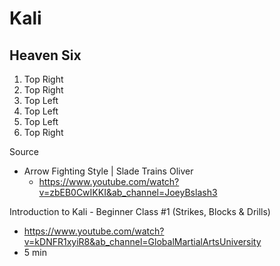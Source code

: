 # Kali

## Heaven Six

1. Top Right
1. Top Right
1. Top Left
1. Top Left
1. Top Left
1. Top Right

Source

* Arrow Fighting Style | Slade Trains Oliver
  * https://www.youtube.com/watch?v=zbEB0CwIKKI&ab_channel=JoeyBslash3


Introduction to Kali - Beginner Class #1 (Strikes, Blocks & Drills)

- https://www.youtube.com/watch?v=kDNFR1xyiR8&ab_channel=GlobalMartialArtsUniversity
- 5 min
